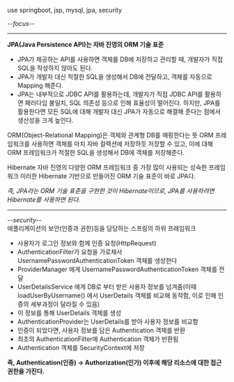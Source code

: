 use springboot, jsp, mysql, jpa, security 

*--focus--*   
___
**JPA(Java Persistence API)는 자바 진영의 ORM 기술 표준**

  - JPA가 제공하는 API를 사용하면 객체를 DB에 저장하고 관리할 때, 개발자가 직접 SQL을 작성하지 않아도 된다.
  - JPA가 개발자 대신 적절한 SQL을 생성해서 DB에 전달하고, 객체를 자동으로 Mapping 해준다.
  - JPA는 내부적으로 JDBC API를 활용하는데, 개발자가 직접 JDBC API를 활용하면 패러다임 불일치, SQL 의존성 등으로 인해 효율성이 떨어진다.
  하지만, JPA를 활용한다면 모든 SQL에 대해 개발자 대신 JPA가 자동으로 해결해 준다는 점에서 생산성을 크게 높인다.

ORM(Object-Relational Mapping)은 객체와 관계형 DB를 매핑한다는 뜻
  ORM 프레임워크를 사용하면 객체를 마치 자바 컬렉션에 저장하듯 저장할 수 있고, 이에 대해 ORM 프레임워크가 적절한 SQL을 생성해서 DB에 객체를 저장해준다.

Hibernate
  자바 진영의 다양한 ORM 프레임워크 중 가장 많이 사용되는 성숙한 프레임워크
  이러한 Hibernate 기반으로 만들어진 ORM 기술 표준이 바로 JPA다.
 
*즉, JPA라는 ORM 기술 표준을 구현한 것이 Hibernate이므로, JPA를 사용하려면 Hibernate를 사용하면 된다.*
___
*--security--*  
애플리케이션의 보안(인증과 권한)등을 담당하는 스프링의 하위 프레임워크 

  - 사용자가 로그인 정보와 함께 인증 요청(HttpRequest)
  - AuthenticationFilter가 요청을 가로채서 UsernamePasswordAuthenticationToken 객체를 생성한다
  - ProviderManager 에게 UsernamePasswordAuthenticationToken 객체를 전달
  - UserDetailsService 에게 DB로 부터 받은 사용자 정보를 넘겨줌(이때 loadUserByUsername() 에서 UserDetails 객체를 비교해 동작함,
    이로 인해 인증의 세부과정이 달라질 수 있음)
  - 이 정보를 통해 UserDetails 객체를 생성
  - AuthenticationProvider는 UserDetails를 받아 사용자 정보를 비교함
  - 인증이 되었다면, 사용자 정보를 담은 Authentication 객체를 반환
  - 최초의 AuthenticationFilter에 Authentication 객체가 반환됨
  - Authentication 객체를 SecurityContext에 저장

**즉, Authentication(인증) -> Authorization(인가) 이후에 해당 리소스에 대한 접근 권한을 가진다.**
